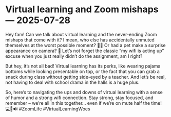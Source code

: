 # Virtual learning and Zoom mishaps — 2025-07-28

Hey fam! Can we talk about virtual learning and the never-ending Zoom mishaps that come with it? I mean, who else has accidentally unmuted themselves at the worst possible moment? 🤦🏽 Or had a pet make a surprise appearance on camera? 🐶 Let’s not forget the classic “my wifi is acting up” excuse when you just really didn’t do the assignment, am I right?

But hey, it’s not all bad! Virtual learning has its perks, like wearing pajama bottoms while looking presentable on top, or the fact that you can grab a snack during class without getting side-eyed by a teacher. And let’s be real, not having to deal with school drama in the halls is a huge plus.

So, here’s to navigating the ups and downs of virtual learning with a sense of humor and a strong wifi connection. Stay strong, stay focused, and remember – we’re all in this together... even if we’re on mute half the time! 💻🚫🔊 #ZoomLife #VirtualLearningWoes